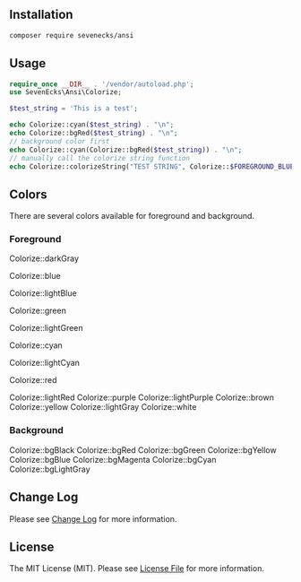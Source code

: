 ## Installation

```bash
composer require sevenecks/ansi
```

## Usage

```php
require_once __DIR__ . '/vendor/autoload.php';
use SevenEcks\Ansi\Colorize;

$test_string = 'This is a test';

echo Colorize::cyan($test_string) . "\n";
echo Colorize::bgRed($test_string) . "\n";
// background color first
echo Colorize::cyan(Colorize::bgRed($test_string)) . "\n";
// manually call the colorize string function
echo Colorize::colorizeString("TEST STRING", Colorize::$FOREGROUND_BLUE);
```

## Colors

There are several colors available for foreground and background.

### Foreground

Colorize::darkGray

Colorize::blue

Colorize::lightBlue

Colorize::green

Colorize::lightGreen

Colorize::cyan

Colorize::lightCyan

Colorize::red

Colorize::lightRed 
Colorize::purple 
Colorize::lightPurple
Colorize::brown
Colorize::yellow
Colorize::lightGray
Colorize::white

### Background

Colorize::bgBlack
Colorize::bgRed
Colorize::bgGreen
Colorize::bgYellow
Colorize::bgBlue
Colorize::bgMagenta
Colorize::bgCyan
Colorize::bgLightGray

## Change Log
Please see [Change Log](CHANGELOG.md) for more information.

## License

The MIT License (MIT). Please see [License File](LICENSE.md) for more information.
